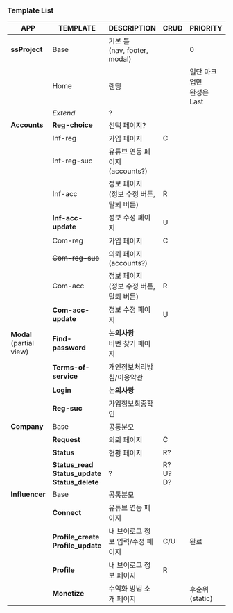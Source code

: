 ### Template List

| APP                           | TEMPLATE                                 | DESCRIPTION                     | CRUD                | PRIORITY              |
| ----------------------------- | ---------------------------------------- | ------------------------------- | ------------------- | --------------------- |
| **ssProject**                 | Base                                     | 기본 틀 <br />(nav, footer, modal) |                     | 0                     |
|                               | Home                                     | 랜딩                              |                     | 일단 마크업만<br />완성은 Last |
|                               | *Extend*                                 | ?                               |                     |                       |
| **Accounts**                  | **Reg-choice**                           | 선택 페이지?                         |                     |                       |
|                               | Inf-reg                                  | 가입 페이지                          | C                   |                       |
|                               | ~~Inf-reg-suc~~                          | 유튜브 연동 페이지(accounts?)           |                     |                       |
|                               | Inf-acc                                  | 정보 페이지<br />(정보 수정 버튼, 탈퇴 버튼)   | R                   |                       |
|                               | **Inf-acc-update**                       | 정보 수정 페이지                       | U                   |                       |
|                               | Com-reg                                  | 가입 페이지                          | C                   |                       |
|                               | ~~Com-reg-suc~~                          | 의뢰 페이지(accounts?)               |                     |                       |
|                               | Com-acc                                  | 정보 페이지<br />(정보 수정 버튼, 탈퇴 버튼)   | R                   |                       |
|                               | **Com-acc-update**                       | 정보 수정 페이지                       | U                   |                       |
| **Modal**<br />(partial view) | **Find-password**                        | **논의사항**<br />비번 찾기 페이지         |                     |                       |
|                               | **Terms-of-service**                     | 개인정보처리방침/이용약관                   |                     |                       |
|                               | **Login**                                | **논의사항**                        |                     |                       |
|                               | **Reg-suc**                              | 가입정보최종확인                        |                     |                       |
| **Company**                   | Base                                     | 공통분모                            |                     |                       |
|                               | **Request**                              | 의뢰 페이지                          | C                   |                       |
|                               | **Status**                               | 현황 페이지                          | R?                  |                       |
|                               | **Status_read**<br />**Status_update**<br />**Status_delete** | ?                               | R? <br />U?<br />D? |                       |
| **Influencer**                | Base                                     | 공통분모                            |                     |                       |
|                               | **Connect**                              | 유튜브 연동 페이지                      |                     |                       |
|                               | **Profile_create**<br />**Profile_update** | 내 브이로그 정보 입력/수정 페이지             | C/U                 | 완료                    |
|                               | **Profile**                              | 내 브이로그 정보 페이지                   | R                   |                       |
|                               | **Monetize**                             | 수익화 방법 소개 페이지                   |                     | 후순위(static)           |

